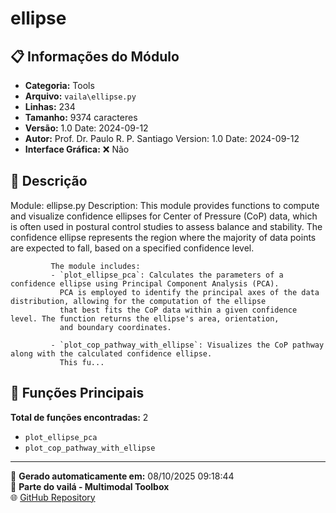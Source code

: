 # ellipse

## 📋 Informações do Módulo

- **Categoria:** Tools
- **Arquivo:** `vaila\ellipse.py`
- **Linhas:** 234
- **Tamanho:** 9374 caracteres
- **Versão:** 1.0 Date: 2024-09-12
- **Autor:** Prof. Dr. Paulo R. P. Santiago Version: 1.0 Date: 2024-09-12
- **Interface Gráfica:** ❌ Não

## 📖 Descrição


Module: ellipse.py
Description: This module provides functions to compute and visualize confidence ellipses for Center of Pressure (CoP) data,
             which is often used in postural control studies to assess balance and stability. The confidence ellipse represents
             the region where the majority of data points are expected to fall, based on a specified confidence level.

             The module includes:
             - `plot_ellipse_pca`: Calculates the parameters of a confidence ellipse using Principal Component Analysis (PCA).
               PCA is employed to identify the principal axes of the data distribution, allowing for the computation of the ellipse
               that best fits the CoP data within a given confidence level. The function returns the ellipse's area, orientation,
               and boundary coordinates.

             - `plot_cop_pathway_with_ellipse`: Visualizes the CoP pathway along with the calculated confidence ellipse.
               This fu...

## 🔧 Funções Principais

**Total de funções encontradas:** 2

- `plot_ellipse_pca`
- `plot_cop_pathway_with_ellipse`




---

📅 **Gerado automaticamente em:** 08/10/2025 09:18:44  
🔗 **Parte do vailá - Multimodal Toolbox**  
🌐 [GitHub Repository](https://github.com/vaila-multimodaltoolbox/vaila)
